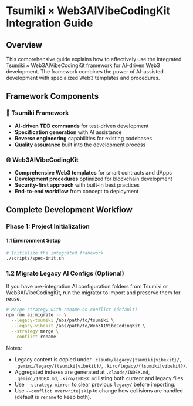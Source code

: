 # Tsumiki × Web3AIVibeCodingKit Integration Guide

## Overview

This comprehensive guide explains how to effectively use the integrated Tsumiki × Web3AIVibeCodingKit framework for AI-driven Web3 development. The framework combines the power of AI-assisted development with specialized Web3 templates and procedures.

## Framework Components

### 🧱 Tsumiki Framework
- **AI-driven TDD commands** for test-driven development
- **Specification generation** with AI assistance
- **Reverse engineering** capabilities for existing codebases
- **Quality assurance** built into the development process

### 🌐 Web3AIVibeCodingKit
- **Comprehensive Web3 templates** for smart contracts and dApps
- **Development procedures** optimized for blockchain development
- **Security-first approach** with built-in best practices
- **End-to-end workflow** from concept to deployment

## Complete Development Workflow

### Phase 1: Project Initialization

#### 1.1 Environment Setup
```bash
# Initialize the integrated framework
./scripts/spec-init.sh
```

### 1.2 Migrate Legacy AI Configs (Optional)

If you have pre-integration AI configuration folders from Tsumiki or Web3AIVibeCodingKit, run the migrator to import and preserve them for reuse.

```bash
# Merge strategy with rename-on-conflict (default)
npm run ai:migrate -- \
  --legacy-tsumiki /abs/path/to/tsumiki \
  --legacy-vibekit /abs/path/to/Web3AIVibeCodingKit \
  --strategy merge \
  --conflict rename
```

Notes:
- Legacy content is copied under `.claude/legacy/{tsumiki|vibekit}/`, `.gemini/legacy/{tsumiki|vibekit}/`, `.kiro/legacy/{tsumiki|vibekit}/`.
- Aggregated indexes are generated at `.claude/INDEX.md`, `.gemini/INDEX.md`, `.kiro/INDEX.md` listing both current and legacy files.
- Use `--strategy mirror` to clear previous `legacy/` before importing.
- Use `--conflict overwrite|skip` to change how collisions are handled (default is `rename` to keep both).
